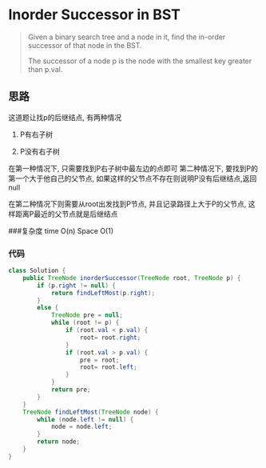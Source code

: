 # Inorder Successor in BST

> Given a binary search tree and a node in it, find the in-order successor of that node in the BST.
> 
> The successor of a node p is the node with the smallest key greater than p.val.


## 思路
这道题让找p的后继结点, 有两种情况

1. P有右子树

2. P没有右子树

在第一种情况下, 只需要找到P右子树中最左边的点即可
第二种情况下, 要找到P的第一个大于他自己的父节点, 如果这样的父节点不存在则说明P没有后继结点,返回null

在第二种情况下则需要从root出发找到P节点, 并且记录路径上大于P的父节点, 这样距离P最近的父节点就是后继结点

###复杂度
time O(n) Space O(1)

### 代码

```java
class Solution {
    public TreeNode inorderSuccessor(TreeNode root, TreeNode p) {
        if (p.right != null) {
            return findLeftMost(p.right);
        }
        else {
            TreeNode pre = null;
            while (root != p) {
                if (root.val < p.val) {
                    root= root.right;
                }
                if (root.val > p.val) {
                    pre = root;
                    root= root.left;
                }
            }
            return pre;
        }
    }
    TreeNode findLeftMost(TreeNode node) {
        while (node.left != null) {
            node = node.left;
        }
        return node;
    }
}

```

